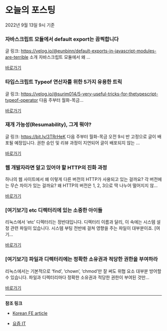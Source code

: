 # 오늘의 포스팅 
2022년 9월 13일 9시 기준 

###  자바스크립트 모듈에서 default export는 끔찍합니다 

 글 링크: https://velog.io/@eunbinn/default-exports-in-javascript-modules-are-terrible 소개 자바스크립트 모듈에서 왜 ... 

 [바로가기](https://kofearticle.substack.com/p/korean-fe-article-default-export) 

###  타입스크립트 Typeof 연산자를 위한 5가지 유용한 트릭 

 글 링크: https://velog.io/@surim014/5-very-useful-tricks-for-thetypescript-typeof-operator 다음 주부터 월화-목금... 

 [바로가기](https://kofearticle.substack.com/p/korean-fe-article-typeof-5) 

###  재개 가능성(Resumability), 그게 뭐야? 

 글 링크: https://bit.ly/3TRrHeK 다음 주부터 월화-목금 오전 9시 반 고정으로 글이 배포될 예정입니다. 권한 승인 및 리뷰 과정이 지연되어 글이 배포되지 않는 ... 

 [바로가기](https://kofearticle.substack.com/p/korean-fe-article-resumability) 

### 웹 개발자라면 알고 있어야 할 HTTP의 진화 과정 

 하나의 웹 사이트에서 왜 이렇게 다른 버전의 HTTP가 사용되고 있는 걸까요? 각 버전에는 무슨 차이가 있는 걸까요? 왜 HTTP의 버전은 1, 2, 3으로 딱 나누어 떨어지지 않... 

 [바로가기](https://yozm.wishket.com/magazine/detail/1686/) 

### [여기보기] etc 디렉터리에 있는 소중한 아이들 

 리눅스에서 ‘etc’ 디렉터리는 정반대입니다. 디렉터리 이름과 달리, 이 속에는 시스템 설정 관련 파일이 있습니다. 시스템 부팅 전반에 걸쳐 영향을 주는 파일이 대부분이죠. [여기... 

 [바로가기](https://yozm.wishket.com/magazine/detail/1679/) 

### [여기보기] 파일과 디렉터리에는 정확한 소유권과 적당한 권한을 부여하라 

 리눅스에서는 기본적으로 ‘find’, ‘chown’, ‘chmod’만 잘 써도 위협 요소 대부분 방어할 수 있습니다. 파일과 디렉터리마다 정확한 소유권과 적당한 권한이 부여된 것만... 

 [바로가기](https://yozm.wishket.com/magazine/detail/1668/) 

---

**참조 링크**

- [Korean FE article](https://kofearticle.substack.com) 

- [요즘 IT](https://yozm.wishket.com/magazine) 

